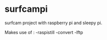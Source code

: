 # surfcampi
surfcam project with raspberry pi and sleepy pi.

Makes use of :
-raspistill
-convert
-lftp
